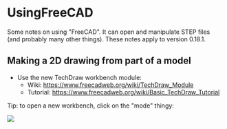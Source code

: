 # UsingFreeCAD
Some notes on using "FreeCAD".  It can open and manipulate STEP files (and probably many other things).
These notes apply to version 0.18.1.

## Making a 2D drawing from part of a model

 * Use the new TechDraw workbench module:
   * Wiki: https://www.freecadweb.org/wiki/TechDraw_Module
   * Tutorial: https://www.freecadweb.org/wiki/Basic_TechDraw_Tutorial

Tip:  to open a new workbench, click on the "mode" thingy:

<img src="http://ohm.bu.edu/~hazen/FreeCAD/Screenshot_2019-05-02_09-31-35.png">

